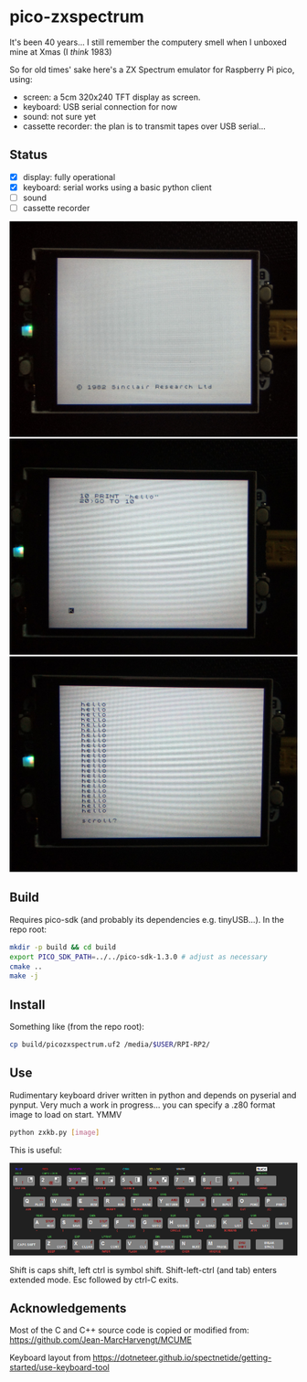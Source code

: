 # pico-zxspectrum

It's been 40 years... I still remember the computery smell when I unboxed mine at Xmas (I *think* 1983)

So for old times' sake here's a ZX Spectrum emulator for Raspberry Pi pico, using:
- screen: a 5cm 320x240 TFT display as screen.
- keyboard: USB serial connection for now
- sound: not sure yet
- cassette recorder: the plan is to transmit tapes over USB serial...


## Status

- [X] display: fully operational
- [X] keyboard: serial works using a basic python client
- [ ] sound
- [ ] cassette recorder

![boot](./doc/boot.jpg)
![code](./doc/code.jpg)
![output](./doc/output.jpg)

## Build

Requires pico-sdk (and probably its dependencies e.g. tinyUSB...). In the repo root:

```sh
mkdir -p build && cd build
export PICO_SDK_PATH=../../pico-sdk-1.3.0 # adjust as necessary
cmake ..
make -j
```

## Install

Something like (from the repo root):

```sh
cp build/picozxspectrum.uf2 /media/$USER/RPI-RP2/
```

## Use

Rudimentary keyboard driver written in python and depends on pyserial and pynput. Very much a work in progress... you can specify a .z80 format image to load on start. YMMV

```sh
python zxkb.py [image]
```

This is useful:

![spectrum-48-keyboard](./doc/spectrum-48-keyboard.png)

Shift is caps shift, left ctrl is symbol shift. Shift-left-ctrl (and tab) enters extended mode. Esc followed by ctrl-C exits.

## Acknowledgements

Most of the C and C++ source code is copied or modified from: https://github.com/Jean-MarcHarvengt/MCUME

Keyboard layout from https://dotneteer.github.io/spectnetide/getting-started/use-keyboard-tool